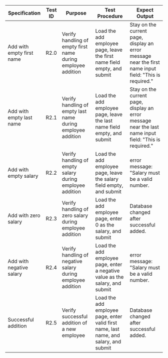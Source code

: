 | Specification | Test ID | Purpose | Test Procedure | Expect Output |
| --- | --- | --- | --- | --- |
| Add with empty first name | R2.0 | Verify handling of empty first name during employee addition | Load the add employee page, leave the first name field empty, and submit | Stay on the current page, display an error message near the first name input field: "This is required." |
| Add with empty last name | R2.1 | Verify handling of empty last name during employee addition | Load the add employee page, leave the last name field empty, and submit | Stay on the current page, display an error message near the last name input field: "This is required." |
| Add with empty salary | R2.2 | Verify handling of empty salary during employee addition | Load the add employee page, leave the salary field empty, and submit | error message: "Salary must be a valid number. |
| Add with zero salary | R2.3 | Verify handling of zero salary during employee addition | Load the add employee page, enter 0 as the salary, and submit | Database changed after successful added. |
| Add with negative salary | R2.4 | Verify handling of negative salary during employee addition | Load the add employee page, enter a negative value as the salary, and submit | error message: "Salary must be a valid number. |
| Successful addition | R2.5 | Verify successful addition of a new employee | Load the add employee page, enter valid first name, last name, and salary, and submit | Database changed after successful added. |